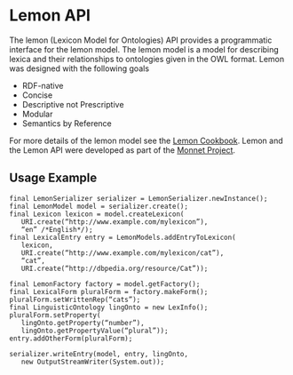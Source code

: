 Lemon API
=========

The lemon (Lexicon Model for Ontologies) API provides a programmatic interface for the lemon model. The lemon model is a model for describing lexica and their relationships to ontologies given in the OWL format. Lemon was designed with the following goals

* RDF-native
* Concise
* Descriptive not Prescriptive
* Modular
* Semantics by Reference

For more details of the lemon model see the [Lemon Cookbook](http://lexinfo.net/lemon-cookbook.pdf). Lemon and the Lemon API were developed as part of the [Monnet Project](http://www.monnet-project.eu).

Usage Example
-------------

    final LemonSerializer serializer = LemonSerializer.newInstance();
    final LemonModel model = serializer.create();
    final Lexicon lexicon = model.createLexicon(
       URI.create(“http://www.example.com/mylexicon”),
       “en” /*English*/);
    final LexicalEntry entry = LemonModels.addEntryToLexicon(
       lexicon,
       URI.create(“http://www.example.com/mylexicon/cat”),
       “cat”,
       URI.create(“http://dbpedia.org/resource/Cat”));
    
    final LemonFactory factory = model.getFactory();
    final LexicalForm pluralForm = factory.makeForm();
    pluralForm.setWrittenRep(“cats”);
    final LinguisticOntology lingOnto = new LexInfo();
    pluralForm.setProperty(
       lingOnto.getProperty(“number”),
       lingOnto.getPropertyValue(“plural”));
    entry.addOtherForm(pluralForm);
    
    serializer.writeEntry(model, entry, lingOnto, 
       new OutputStreamWriter(System.out));
